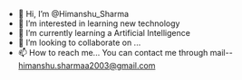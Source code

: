 - 👋 Hi, I’m @Himanshu_Sharma
- 👀 I’m interested in learning new technology
- 🌱 I’m currently learning a Artificial Intelligence
- 💞️ I’m looking to collaborate on ...
- 📫 How to reach me... You can contact me through mail-- himanshu.sharmaa2003@gmail.com

<!---
hs-2003/hs-2003 is a ✨ special ✨ repository because its `README.md` (this file) appears on your GitHub profile.
You can click the Preview link to take a look at your changes.
--->
